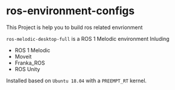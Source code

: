 # ros-environment-configs

This Project is help you to build ros related envrionment

`ros-melodic-desktop-full` is a ROS 1 Melodic environment Inluding
* ROS 1 Melodic
* Moveit
* Franka_ROS
* ROS Unity

Installed based on `Ubuntu 18.04` with a `PREEMPT_RT` kernel.